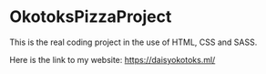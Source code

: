 # OkotoksPizzaProject
This is the real coding project in the use of HTML, CSS and SASS.

Here is the link to my website:
https://daisyokotoks.ml/
